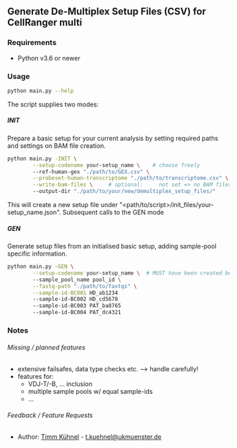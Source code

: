 ## Generate De-Multiplex Setup Files (CSV) for CellRanger multi

### Requirements
- Python v3.6 or newer

### Usage
```bash
python main.py --help
```
The script supplies two modes: 

##### INIT
Prepare a basic setup for your current analysis by setting required paths and settings on BAM file creation.

```bash
python main.py -INIT \
        --setup-codename your-setup_name \    # choose freely
        --ref-human-gex "./path/to/GEX.csv" \
        --probeset-human-transcriptome "./path/to/transcriptome.csv" \
        --write-bam-files \     # optional:     not set => no BAM files
        --output-dir "./path/to/your/new/demultiplex_setup_files/"
```

This will create a new setup file under "<path/to/script>/init_files/your-setup_name.json". Subsequent calls to the GEN mode


##### GEN
Generate setup files from an initialised basic setup, adding sample-pool specific information.

```bash
python main.py -GEN \
        --setup-codename your-setup_name \  # MUST have been created before, see INIT
        --sample_pool_name pool_id \
        --fastq-path "./path/to/fastqs" \
        --sample-id-BC001 HD_ab1234 
        --sample-id-BC002 HD_cd5678 
        --sample-id-BC003 PAT_ba8765 
        --sample-id-BC004 PAT_dc4321
```


### Notes

###### Missing / planned features
- extensive failsafes, data type checks etc.  -->  handle carefully!
- features for: 
    - VDJ-T/-B, ... inclusion
    - multiple sample pools w/ equal sample-ids
    - ...


###### Feedback / Feature Requests

- Author: [Timm Kühnel](https://www.medizin.uni-muenster.de/klinik-fuer-neurologie/forschung/arbeitsgruppe-meyer-zu-hoerste/team.html) - t.kuehnel@ukmuenster.de